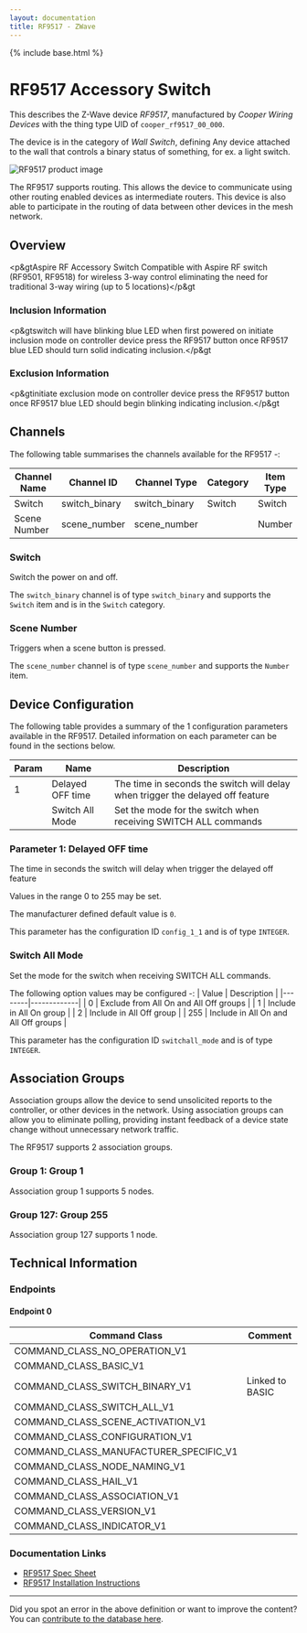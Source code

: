 ```yaml
---
layout: documentation
title: RF9517 - ZWave
---
```


{% include base.html %}

# RF9517 Accessory Switch
This describes the Z-Wave device *RF9517*, manufactured by *Cooper Wiring Devices* with the thing type UID of ```cooper_rf9517_00_000```.

The device is in the category of *Wall Switch*, defining Any device attached to the wall that controls a binary status of something, for ex. a light switch.

![RF9517 product image](https://opensmarthouse.org/zwavedatabase/317/image/)


The RF9517 supports routing. This allows the device to communicate using other routing enabled devices as intermediate routers.  This device is also able to participate in the routing of data between other devices in the mesh network.

## Overview

<p&gtAspire RF Accessory Switch Compatible with Aspire RF switch (RF9501, RF9518) for wireless 3-way control eliminating the need for traditional 3-way wiring (up to 5 locations)</p&gt

### Inclusion Information

<p&gtswitch will have blinking blue LED when first powered on initiate inclusion mode on controller device press the RF9517 button once RF9517 blue LED should turn solid indicating inclusion.</p&gt

### Exclusion Information

<p&gtinitiate exclusion mode on controller device press the RF9517 button once RF9517 blue LED should begin blinking indicating inclusion.</p&gt

## Channels

The following table summarises the channels available for the RF9517 -:

| Channel Name | Channel ID | Channel Type | Category | Item Type |
|--------------|------------|--------------|----------|-----------|
| Switch | switch_binary | switch_binary | Switch | Switch | 
| Scene Number | scene_number | scene_number |  | Number | 

### Switch
Switch the power on and off.

The ```switch_binary``` channel is of type ```switch_binary``` and supports the ```Switch``` item and is in the ```Switch``` category.

### Scene Number
Triggers when a scene button is pressed.

The ```scene_number``` channel is of type ```scene_number``` and supports the ```Number``` item.



## Device Configuration

The following table provides a summary of the 1 configuration parameters available in the RF9517.
Detailed information on each parameter can be found in the sections below.

| Param | Name  | Description |
|-------|-------|-------------|
| 1 | Delayed OFF time | The time in seconds the switch will delay when trigger the delayed off feature |
|  | Switch All Mode | Set the mode for the switch when receiving SWITCH ALL commands |

### Parameter 1: Delayed OFF time

The time in seconds the switch will delay when trigger the delayed off feature

Values in the range 0 to 255 may be set.

The manufacturer defined default value is ```0```.

This parameter has the configuration ID ```config_1_1``` and is of type ```INTEGER```.

### Switch All Mode

Set the mode for the switch when receiving SWITCH ALL commands.

The following option values may be configured -:
| Value  | Description |
|--------|-------------|
| 0 | Exclude from All On and All Off groups |
| 1 | Include in All On group |
| 2 | Include in All Off group |
| 255 | Include in All On and All Off groups |

This parameter has the configuration ID ```switchall_mode``` and is of type ```INTEGER```.


## Association Groups

Association groups allow the device to send unsolicited reports to the controller, or other devices in the network. Using association groups can allow you to eliminate polling, providing instant feedback of a device state change without unnecessary network traffic.

The RF9517 supports 2 association groups.

### Group 1: Group 1


Association group 1 supports 5 nodes.

### Group 127: Group 255


Association group 127 supports 1 node.

## Technical Information

### Endpoints

#### Endpoint 0

| Command Class | Comment |
|---------------|---------|
| COMMAND_CLASS_NO_OPERATION_V1| |
| COMMAND_CLASS_BASIC_V1| |
| COMMAND_CLASS_SWITCH_BINARY_V1| Linked to BASIC|
| COMMAND_CLASS_SWITCH_ALL_V1| |
| COMMAND_CLASS_SCENE_ACTIVATION_V1| |
| COMMAND_CLASS_CONFIGURATION_V1| |
| COMMAND_CLASS_MANUFACTURER_SPECIFIC_V1| |
| COMMAND_CLASS_NODE_NAMING_V1| |
| COMMAND_CLASS_HAIL_V1| |
| COMMAND_CLASS_ASSOCIATION_V1| |
| COMMAND_CLASS_VERSION_V1| |
| COMMAND_CLASS_INDICATOR_V1| |

### Documentation Links

* [RF9517 Spec Sheet](https://opensmarthouse.org/zwavedatabase/317/AspireRFAcessorySwitchSpecSheet.pdf)
* [RF9517 Installation Instructions](https://opensmarthouse.org/zwavedatabase/317/technology-rf9517-instruct.pdf)

---

Did you spot an error in the above definition or want to improve the content?
You can [contribute to the database here](https://opensmarthouse.org/zwavedatabase/317).
